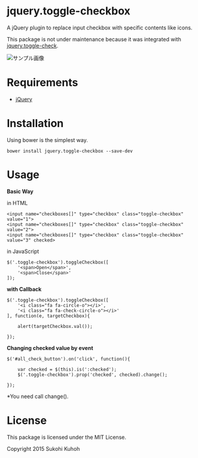 # jquery.toggle-checkbox
A jQuery plugin to replace input checkbox with specific contents like icons.

This package is not under maintenance because it was integrated with [jquery.toggle-check](https://github.com/SUKOHI/jquery.toggle-check).

![サンプル画像](http://i.imgur.com/WyqwhnQ.png) 

Requirements
====

* [jQuery](https://jquery.com/)

Installation
=====
Using bower is the simplest way.

    bower install jquery.toggle-checkbox --save-dev

Usage
====

**Basic Way**

in HTML
    
    <input name="checkboxes[]" type="checkbox" class="toggle-checkbox" value="1">
    <input name="checkboxes[]" type="checkbox" class="toggle-checkbox" value="2">
    <input name="checkboxes[]" type="checkbox" class="toggle-checkbox" value="3" checked>
    

in JavaScript

    $('.toggle-checkbox').toggleCheckbox([
        '<span>Open</span>',
        '<span>Close</span>'
    ]);
    

**with Callback**

    $('.toggle-checkbox').toggleCheckbox([
        '<i class="fa fa-circle-o"></i>',
        '<i class="fa fa-check-circle-o"></i>'
    ], function(e, targetCheckbox){

        alert(targetCheckbox.val());

    });

**Changing checked value by event**

    $('#all_check_button').on('click', function(){

        var checked = $(this).is(':checked');
        $('.toggle-checkbox').prop('checked', checked).change();

    });
    
*You need call change().

License
====

This package is licensed under the MIT License.

Copyright 2015 Sukohi Kuhoh
